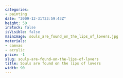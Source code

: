 ```yaml
---
categories:
- painting
date: "2009-12-31T23:59:43Z"
height: 50
inStock: false
isVisible: false
mainImage: souls_are_found_on_the_lips_of_lovers.jpg
materials:
- canvas
- acrylic
price: -1
slug: souls-are-found-on-the-lips-of-lovers
title: Souls are found on the lips of lovers
width: 90
---
```



